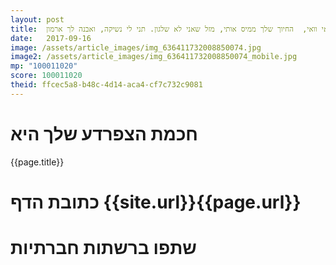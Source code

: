 ```yaml
---
layout: post
title:  וואי וואי וואי,  החיוך שלך ממיס אותי, מזל שאני לא שלגון. תני לי נשיקה, ואבנה לך ארמון.
date:   2017-09-16
image: /assets/article_images/img_636411732008850074.jpg
image2: /assets/article_images/img_636411732008850074_mobile.jpg
mp: "100011020"
score: 100011020
theid: ffcec5a8-b48c-4d14-aca4-cf7c732c9081
---
```

# חכמת הצפרדע שלך היא
{{page.title}}

# כתובת הדף {{site.url}}{{page.url}}
# שתפו ברשתות חברתיות